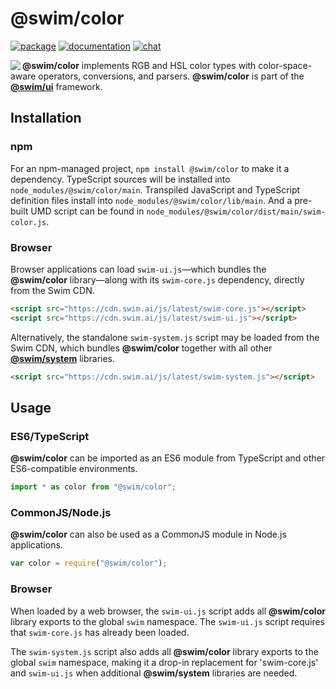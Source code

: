 # @swim/color

[![package](https://img.shields.io/npm/v/@swim/color.svg)](https://www.npmjs.com/package/@swim/color)
[![documentation](https://img.shields.io/badge/doc-TypeDoc-blue.svg)](http://docs.swim.ai/js/latest/modules/_swim_color.html)
[![chat](https://img.shields.io/badge/chat-Gitter-green.svg)](https://gitter.im/swimos/community)

<a href="https://developer.swim.ai"><img src="https://cdn.swim.ai/images/marlin-blue.svg" align="left"></a>

**@swim/color** implements RGB and HSL color types with color-space-aware
operators, conversions, and parsers.  **@swim/color** is part of the
[**@swim/ui**](https://github.com/swimos/swim/tree/master/swim-system-js/swim-ui-js/@swim/ui)
framework.

## Installation

### npm

For an npm-managed project, `npm install @swim/color` to make it a dependency.
TypeScript sources will be installed into `node_modules/@swim/color/main`.
Transpiled JavaScript and TypeScript definition files install into
`node_modules/@swim/color/lib/main`.  And a pre-built UMD script can
be found in `node_modules/@swim/color/dist/main/swim-color.js`.

### Browser

Browser applications can load `swim-ui.js`—which bundles the **@swim/color**
library—along with its `swim-core.js` dependency, directly from the Swim CDN.

```html
<script src="https://cdn.swim.ai/js/latest/swim-core.js"></script>
<script src="https://cdn.swim.ai/js/latest/swim-ui.js"></script>
```

Alternatively, the standalone `swim-system.js` script may be loaded
from the Swim CDN, which bundles **@swim/color** together with all other
[**@swim/system**](https://github.com/swimos/swim/tree/master/swim-system-js/@swim/system)
libraries.

```html
<script src="https://cdn.swim.ai/js/latest/swim-system.js"></script>
```

## Usage

### ES6/TypeScript

**@swim/color** can be imported as an ES6 module from TypeScript and other
ES6-compatible environments.

```typescript
import * as color from "@swim/color";
```

### CommonJS/Node.js

**@swim/color** can also be used as a CommonJS module in Node.js applications.

```javascript
var color = require("@swim/color");
```

### Browser

When loaded by a web browser, the `swim-ui.js` script adds all
**@swim/color** library exports to the global `swim` namespace.  The
`swim-ui.js` script requires that `swim-core.js` has already been loaded.

The `swim-system.js` script also adds all **@swim/color** library exports
to the global `swim` namespace, making it a drop-in replacement for
'swim-core.js' and `swim-ui.js` when additional **@swim/system**
libraries are needed.
